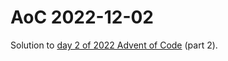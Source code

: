 # AoC 2022-12-02

Solution to [day 2 of 2022 Advent of Code](https://adventofcode.com/2022/day/2) (part 2).